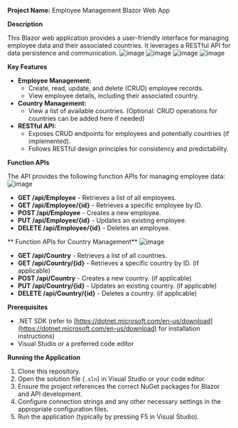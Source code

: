 
**Project Name:** Employee Management Blazor Web App

**Description**

This Blazor web application provides a user-friendly interface for managing employee data and their associated countries. It leverages a RESTful API for data persistence and communication.
![image](https://github.com/AhmedAboraya99/DotNet_Projects/assets/54743198/4eda10cb-0098-4715-844e-5ac5c4391a0b)
![image](https://github.com/AhmedAboraya99/DotNet_Projects/assets/54743198/18d933db-dc63-4cc3-a2af-4a9929221e7d)
![image](https://github.com/AhmedAboraya99/DotNet_Projects/assets/54743198/3dac9cce-1ef9-4d9f-a916-8957b7fa0b6b)
![image](https://github.com/AhmedAboraya99/DotNet_Projects/assets/54743198/20106de7-ff18-48b7-a41f-93034fecff1d)

**Key Features**

- **Employee Management:**
    - Create, read, update, and delete (CRUD) employee records.
    - View employee details, including their associated country.
- **Country Management:**
    - View a list of available countries. (Optional: CRUD operations for countries can be added here if needed)
- **RESTful API:**
    - Exposes CRUD endpoints for employees and potentially countries (if implemented).
    - Follows RESTful design principles for consistency and predictability.

**Function APIs**

The API provides the following function APIs for managing employee data:
![image](https://github.com/AhmedAboraya99/DotNet_Projects/assets/54743198/4feaf29b-5b41-4ac2-82ea-577b575f3bb8)

* **GET /api/Employee** - Retrieves a list of all employees.
* **GET /api/Employee/{id}** - Retrieves a specific employee by ID.
* **POST /api/Employee** - Creates a new employee.
* **PUT /api/Employee/{id}** - Updates an existing employee.
* **DELETE /api/Employee/{id}** - Deletes an employee.

** Function APIs for Country Management**
![image](https://github.com/AhmedAboraya99/DotNet_Projects/assets/54743198/9a0c31bb-afe9-4fbf-a378-f720f0988061)

* **GET /api/Country** - Retrieves a list of all countries.
* **GET /api/Country/{id}** - Retrieves a specific country by ID. (if applicable)
* **POST /api/Country** - Creates a new country. (if applicable)
* **PUT /api/Country/{id}** - Updates an existing country. (if applicable)
* **DELETE /api/Country/{id}** - Deletes a country. (if applicable)

**Prerequisites**

- .NET SDK (refer to [https://dotnet.microsoft.com/en-us/download](https://dotnet.microsoft.com/en-us/download) for installation instructions)
- Visual Studio or a preferred code editor

**Running the Application**

1. Clone this repository.
2. Open the solution file (`.sln`) in Visual Studio or your code editor.
3. Ensure the project references the correct NuGet packages for Blazor and API development.
4. Configure connection strings and any other necessary settings in the appropriate configuration files.
5. Run the application (typically by pressing F5 in Visual Studio).
